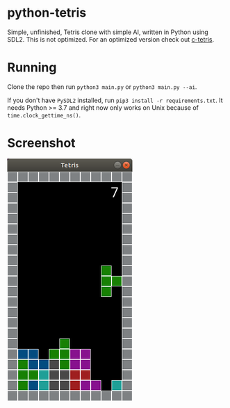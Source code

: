 # python-tetris
Simple, unfinished, Tetris clone with simple AI, written in Python using SDL2. 
This is not optimized. For an optimized version check out 
[c-tetris](https://github.com/cmovz/c-tetris).
# Running
Clone the repo then run `python3 main.py` or `python3 main.py --ai`.

If you don't have `PySDL2` installed, run `pip3 install -r requirements.txt`.
It needs Python >= 3.7 and right now only works on Unix because of 
`time.clock_gettime_ns()`.
# Screenshot
![Screenshot](images/screenshot.png)